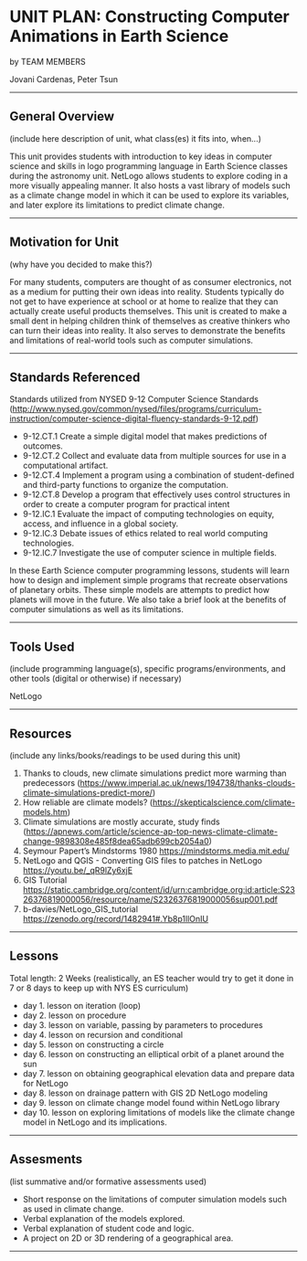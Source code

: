 # UNIT PLAN: Constructing Computer Animations in Earth Science

by TEAM MEMBERS

Jovani Cardenas, Peter Tsun

-----

## General Overview
(include here description of unit, what class(es) it fits into, when...)

This unit provides students with introduction to key ideas in computer science and skills in logo programming language
in Earth Science classes during the astronomy unit. NetLogo allows students to explore coding in a more visually appealing manner. It also hosts a vast library of models such as a climate change model in which it can be used to explore its variables, and later explore its limitations to predict climate change.

---

## Motivation for Unit
(why have you decided to make this?)

For many students, computers are thought of as consumer electronics, not as a medium for putting their own ideas into reality.
Students typically do not get to have experience at school or at home to realize that they can actually create useful products themselves.
This unit is created to make a small dent in helping children think of themselves as creative thinkers who can turn their ideas into reality. It also serves to demonstrate the benefits and limitations of real-world tools such as computer simulations.

---

## Standards Referenced
Standards utilized from NYSED 9-12 Computer Science Standards (http://www.nysed.gov/common/nysed/files/programs/curriculum-instruction/computer-science-digital-fluency-standards-9-12.pdf)

- 9-12.CT.1 Create a simple digital model that makes predictions of outcomes.
- 9-12.CT.2 Collect and evaluate data from multiple sources for use in a computational artifact.
- 9-12.CT.4 Implement a program using a combination of student-defined and third-party functions to organize the computation.
- 9-12.CT.8 Develop a program that effectively uses control structures in order to create a computer program for practical intent
- 9-12.IC.1 Evaluate the impact of computing technologies on equity, access, and influence in a global society.
- 9-12.IC.3 Debate issues of ethics related to real world computing technologies.
- 9-12.IC.7 Investigate the use of computer science in multiple fields.


In these Earth Science computer programming lessons, students will learn how
to design and implement simple programs that recreate observations of planetary orbits.
These simple models are attempts to predict how planets will move in the future. We also take a brief look at the benefits of computer simulations as well as its limitations.

---

## Tools Used
(include programming language(s), specific programs/environments, and other tools (digital or otherwise) if necessary)

NetLogo

---

## Resources
(include any links/books/readings to be used during this unit)
1. Thanks to clouds, new climate simulations predict more warming than predecessors (https://www.imperial.ac.uk/news/194738/thanks-clouds-climate-simulations-predict-more/)
2. How reliable are climate models? (https://skepticalscience.com/climate-models.htm)
3. Climate simulations are mostly accurate, study finds (https://apnews.com/article/science-ap-top-news-climate-climate-change-9898308e485f8dea65adb699cb2054a0)
4. Seymour Papert’s Mindstorms 1980 https://mindstorms.media.mit.edu/
5. NetLogo and QGIS - Converting GIS files to patches in NetLogo https://youtu.be/_qR9lZy6xjE
6. GIS Tutorial https://static.cambridge.org/content/id/urn:cambridge.org:id:article:S2326376819000056/resource/name/S2326376819000056sup001.pdf
7. b-davies/NetLogo_GIS_tutorial https://zenodo.org/record/1482941#.Yb8p1llOnIU


---

## Lessons
Total length: 2 Weeks (realistically, an ES teacher would try to get it done in 7 or 8 days to keep up with NYS ES curriculum)

- day 1. lesson on iteration (loop)
- day 2. lesson on procedure
- day 3. lesson on variable, passing by parameters to procedures
- day 4. lesson on recursion and conditional
- day 5. lesson on constructing a circle
- day 6. lesson on constructing an elliptical orbit of a planet around the sun
- day 7. lesson on obtaining geographical elevation data and prepare data for NetLogo
- day 8. lesson on drainage pattern with GIS 2D NetLogo modeling  
- day 9. lesson on climate change model found within NetLogo library
- day 10. lesson on exploring limitations of models like the climate change model in NetLogo and its implications.


---

## Assesments
(list summative and/or formative assessments used)
- Short response on the limitations of computer simulation models such as used in climate change.
- Verbal explanation of the models explored.
- Verbal explanation of student code and logic.
- A project on 2D or 3D rendering of a geographical area.
---
